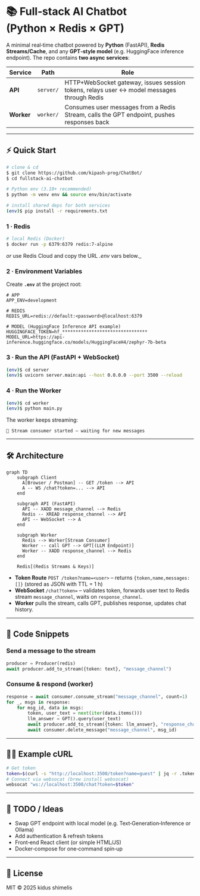 # 📚 Full‑stack AI Chatbot (Python × Redis × GPT)

A minimal real‑time chatbot powered by **Python** (FastAPI), **Redis Streams/Cache**, and any **GPT‑style model** (e.g. HuggingFace inference endpoint).
The repo contains **two async services**:

| Service    | Path      | Role                                                                                      |
| ---------- | --------- | ----------------------------------------------------------------------------------------- |
| **API**    | `server/` | HTTP+WebSocket gateway, issues session tokens, relays user ↔ model messages through Redis |
| **Worker** | `worker/` | Consumes user messages from a Redis Stream, calls the GPT endpoint, pushes responses back |

---

## ⚡️ Quick Start

```bash
# clone & cd
$ git clone https://github.com/kipash-prog/ChatBot/
$ cd fullstack-ai-chatbot

# Python env (3.10+ recommended)
$ python -m venv env && source env/bin/activate

# install shared deps for both services
(env)$ pip install -r requirements.txt
```

### 1 · Redis

```bash
# local Redis (Docker)
$ docker run -p 6379:6379 redis:7-alpine
```

*or* use Redis Cloud and copy the URL *.env* vars below.\_

### 2 · Environment Variables

Create **`.env`** at the project root:

```env
# APP
APP_ENV=development

# REDIS
REDIS_URL=redis://default:<password>@localhost:6379

# MODEL (HuggingFace Inference API example)
HUGGINGFACE_TOKEN=hf_********************************
MODEL_URL=https://api-inference.huggingface.co/models/HuggingFaceH4/zephyr-7b-beta
```

### 3 · Run the API (FastAPI + WebSocket)

```bash
(env)$ cd server
(env)$ uvicorn server.main:api --host 0.0.0.0 --port 3500 --reload
```

### 4 · Run the Worker

```bash
(env)$ cd worker
(env)$ python main.py
```

The worker keeps streaming:

```
🚀 Stream consumer started — waiting for new messages
```

---

## 🛠️  Architecture

```mermaid
graph TD
    subgraph Client
      A[Browser / Postman] -- GET /token --> API
      A -- WS /chat?token=... --> API
    end

    subgraph API (FastAPI)
      API -- XADD message_channel --> Redis
      Redis -- XREAD response_channel --> API
      API -- WebSocket --> A
    end

    subgraph Worker
      Redis --> Worker[Stream Consumer]
      Worker -- call GPT --> GPT[(LLM Endpoint)]
      Worker -- XADD response_channel --> Redis
    end

    Redis[(Redis Streams & Keys)]
```

* **Token Route** `POST /token?name=<user>` – returns `{token,name,messages:[]}` (stored as JSON with TTL = 1 h)
* **WebSocket** `/chat?token=` – validates token, forwards user text to Redis stream `message_channel`, waits on `response_channel`.
* **Worker** pulls the stream, calls GPT, publishes response, updates chat history.

---

## 🐍 Code Snippets

### Send a message to the stream

```python
producer = Producer(redis)
await producer.add_to_stream({token: text}, "message_channel")
```

### Consume & respond (worker)

```python
response = await consumer.consume_stream("message_channel", count=1)
for _, msgs in response:
    for msg_id, data in msgs:
        token, user_text = next(iter(data.items()))
        llm_answer = GPT().query(user_text)
        await producer.add_to_stream({token: llm_answer}, "response_channel")
        await consumer.delete_message("message_channel", msg_id)
```

---

## 🏃‍♂️  Example cURL

```bash
# Get token
token=$(curl -s "http://localhost:3500/token?name=guest" | jq -r .token)
# Connect via websocat (brew install websocat)
websocat "ws://localhost:3500/chat?token=$token"
```

---

## 📝  TODO / Ideas

* Swap GPT endpoint with local model (e.g. Text‑Generation‑Inference or Ollama)
* Add authentication & refresh tokens
* Front‑end React client (or simple HTML/JS)
* Docker‑compose for one‑command spin‑up

---

## 📄 License

MIT © 2025  kidus shimelis

